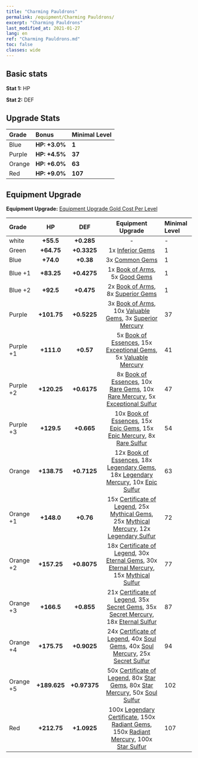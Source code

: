 ```yaml
---
title: "Charming Pauldrons"
permalink: /equipment/Charming Pauldrons/
excerpt: "Charming Pauldrons"
last_modified_at: 2021-01-27
lang: en
ref: "Charming Pauldrons.md"
toc: false
classes: wide
---
```


## Basic stats
 **Stat 1:** HP

 **Stat 2:** DEF

## Upgrade Stats

  |     Grade    |   Bonus | Minimal Level | 
  |:-------------|:--------|:--------------| 
  | Blue | **HP: +3.0%** | **1** | 
  | Purple | **HP: +4.5%** | **37** | 
  | Orange | **HP: +6.0%** | **63** | 
  | Red | **HP: +9.0%** | **107** | 


## Equipment Upgrade
 **Equipment Upgrade:** [Equipment Upgrade Gold Cost Per Level](/equipment/EquipmentUpgradeCostPerLevel/) 

  |          Grade      | HP | DEF | Equipment Upgrade | Minimal Level |
  |:--------------------|:---------:|:---------:|:----------------:|:--------------|
  | white | **+55.5** | **+0.285** | - | - |
  | Green | **+64.75** | **+0.3325** | 1x [ Inferior Gems](/Items/mat_54/) | 1 |
  | Blue | **+74.0** | **+0.38** | 3x [ Common Gems](/Items/mat_69/) | 1 |
  | Blue +1 | **+83.25** | **+0.4275** | 1x [ Book of Arms](/Items/mat_32/), 5x [ Good Gems](/Items/mat_4/) | 1 |
  | Blue +2 | **+92.5** | **+0.475** | 2x [ Book of Arms](/Items/mat_71/), 8x [ Superior Gems](/Items/mat_41/) | 1 |
  | Purple | **+101.75** | **+0.5225** | 3x [ Book of Arms](/Items/mat_6/), 10x [ Valuable Gems](/Items/mat_80/), 3x [ Superior Mercury](/Items/mat_15/) | 37 |
  | Purple +1 | **+111.0** | **+0.57** | 5x [ Book of Essences](/Items/mat_44/), 15x [ Exceptional Gems](/Items/mat_17/), 5x [ Valuable Mercury](/Items/mat_58/) | 41 |
  | Purple +2 | **+120.25** | **+0.6175** | 8x [ Book of Essences](/Items/mat_84/), 10x [ Rare Gems](/Items/mat_59/), 10x [ Rare Mercury](/Items/mat_29/), 5x [ Exceptional Sulfur](/Items/mat_1/) | 47 |
  | Purple +3 | **+129.5** | **+0.665** | 10x [ Book of Essences](/Items/mat_20/), 15x [ Epic Gems](/Items/mat_94/), 15x [ Epic Mercury](/Items/mat_70/), 8x [ Rare Sulfur](/Items/mat_46/) | 54 |
  | Orange | **+138.75** | **+0.7125** | 12x [ Book of Essences](/Items/mat_60/), 18x [ Legendary Gems](/Items/mat_31/), 18x [ Legendary Mercury](/Items/mat_3/), 10x [ Epic Sulfur](/Items/mat_83/) | 63 |
  | Orange +1 | **+148.0** | **+0.76** | 15x [ Certificate of Legend](/Items/mat_96/), 25x [ Mythical Gems](/Items/mat_74/), 25x [ Mythical Mercury](/Items/mat_50/), 12x [ Legendary Sulfur](/Items/mat_18/) | 72 |
  | Orange +2 | **+157.25** | **+0.8075** | 18x [ Certificate of Legend](/Items/mat_25/), 30x [ Eternal Gems](/Items/mat_86/), 30x [ Eternal Mercury](/Items/mat_62/), 15x [ Mythical Sulfur](/Items/mat_35/) | 77 |
  | Orange +3 | **+166.5** | **+0.855** | 21x [ Certificate of Legend](/Items/mat_38/), 35x [ Secret Gems](/Items/mat_47/), 35x [ Secret Mercury](/Items/mat_22/), 18x [ Eternal Sulfur](/Items/mat_97/) | 87 |
  | Orange +4 | **+175.75** | **+0.9025** | 24x [ Certificate of Legend](/Items/mat_100/), 40x [ Soul Gems](/Items/mat_77/), 40x [ Soul Mercury](/Items/mat_34/), 25x [ Secret Sulfur](/Items/mat_7/) | 94 |
  | Orange +5 | **+189.625** | **+0.97375** | 50x [ Certificate of Legend](/Items/mat_11/), 80x [ Star Gems](/Items/mat_89/), 80x [ Star Mercury](/Items/mat_98/), 50x [ Soul Sulfur](/Items/mat_73/) | 102 |
  | Red | **+212.75** | **+1.0925** | 100x [ Legendary Certificate](/Items/mat_76/), 150x [ Radiant Gems](/Items/mat_52/), 150x [ Radiant Mercury](/Items/mat_24/), 100x [ Star Sulfur](/Items/mat_101/) | 107 |

